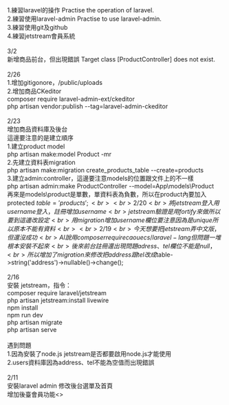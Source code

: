 1.練習laravel的操作 Practise the operation of laravel.<br>
2.練習使用laravel-admin Practise to use laravel-admin.<br>
3.練習使用git及github<br>
4.練習jetstream會員系統<br>
<br>
3/2<br>
新增商品前台，但出現錯誤 Target class [ProductController] does not exist.<br>
<br>
2/26<br>
1.增加gitigonore，/public/uploads<br>
2.增加商品CKeditor<br>
  composer require laravel-admin-ext/ckeditor<br>
  php artisan vendor:publish --tag=laravel-admin-ckeditor<br>
<br>
2/23<br>
增加商品資料庫及後台<br>
這邊要注意的是建立順序<br>
1.建立product model<br>
  php artisan make:model Product -mr<br>
2.先建立資料表migration<br>
  php artisan make:migration create_products_table --create=products<br>
3.建立admin:controller，這邊要注意models的位置跟文件上的不一樣<br>
  php artisan admin:make ProductController --model=App\models\Product<br>
  再來是models\product是單數，單資料表為負數，所以在product內要加入protected $table='products';<br>
<br>
2/20<br>
將jetstream登入用username登入，註冊增加username<br>
jetstream 驗證是用fortify來做所以要到這邊改設定<br>
用migration增加username欄位要注意因為是unique所以原本不能有資料<br>
<br>
2/19<br>
今天想要把jetstream弄中文版，但還沒成功<br>
AI說用composer require caouecs/laravel-lang但問題一堆根本安裝不起來<br>
後來前台註冊還出現問題adress、tel欄位不能是null，<br>
所以增加了migration來修改把address跟tel改成$table->string('address')->nullable()->change();<br>
<br>
2/16<br>
安裝 jetstream，指令：<br>
composer require laravel/jetstream<br>
php artisan jetstream:install livewire<br>
npm install<br>
npm run dev<br>
php artisan migrate<br>
php artisan serve<br>
<br>
遇到問題<br>
1.因為安裝了node.js jetstream是否都要啟用node.js才能使用<br>
2.users資料庫因為address、tel不能為空值而出現錯誤<br>
<br>
2/11<br>
安裝laravel admin
修改後台選單及首頁<br>
增加後臺會員功能<>
